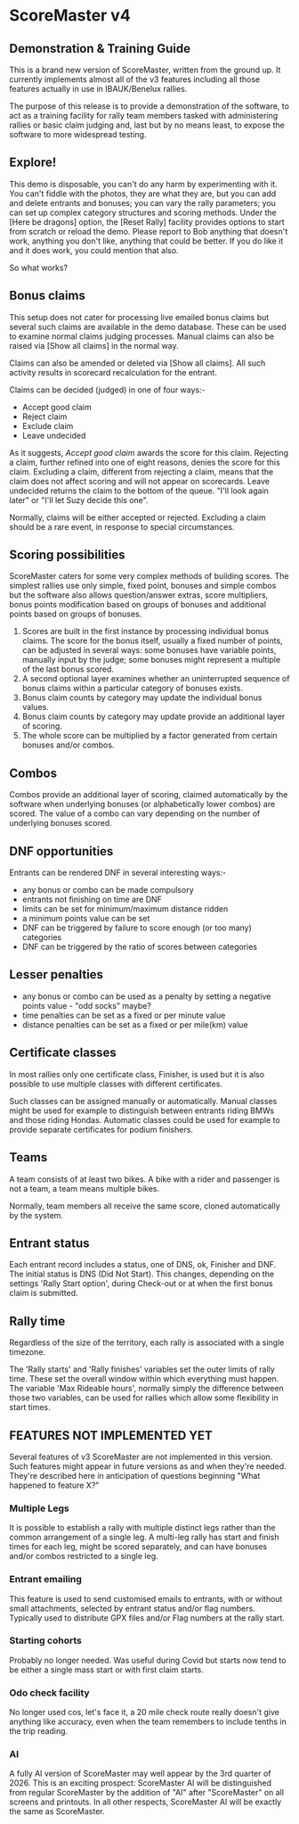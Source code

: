 # ScoreMaster v4

## Demonstration &amp; Training Guide

This is a brand new version of ScoreMaster, written from the ground up. It currently implements almost all of the v3 features including all those features actually in use in IBAUK/Benelux rallies.

The purpose of this release is to provide a demonstration of the software, to act as a training facility for rally team members tasked with administering rallies or basic claim judging and, last but by no means least, to expose the software to more widespread testing.

## Explore!

This demo is disposable, you can't do any harm by experimenting with it. You can't fiddle with the photos, they are what they are, but you can add and delete entrants and bonuses; you can vary the rally parameters; you can set up complex category structures and scoring methods. Under the [Here be dragons] option, the [Reset Rally] facility provides options to start from scratch or reload the demo. Please report to Bob anything that doesn't work, anything you don't like, anything that could be better. If you do like it and it does work, you could mention that also.

So what works?

## Bonus claims

This setup does not cater for processing live emailed bonus claims but several such claims are available in the demo database. These can be used to examine normal claims judging processes. Manual claims can also be raised via [Show all claims] in the normal way.

Claims can also be amended or deleted via [Show all claims]. All such activity results in scorecard recalculation for the entrant.

Claims can be decided (judged) in one of four ways:-

- Accept good claim
- Reject claim
- Exclude claim
- Leave undecided

As it suggests, *Accept good claim* awards the score for this claim.
Rejecting a claim, further refined into one of eight reasons, denies the score for this claim.
Excluding a claim, different from rejecting a claim, means that the claim does not affect scoring and will not appear on scorecards.
Leave undecided returns the claim to the bottom of the queue. "I'll look again later" or "I'll let Suzy decide this one".

Normally, claims will be either accepted or rejected. Excluding a claim should be a rare event, in response to special circumstances.

## Scoring possibilities

ScoreMaster caters for some very complex methods of building scores. The simplest rallies use only simple, fixed point, bonuses and simple combos but the software also allows question/answer extras, score multipliers, bonus points modification based on groups of bonuses and additional points based on groups of bonuses.

1. Scores are built in the first instance by processing individual bonus claims. The score for the bonus itself, usually a fixed number of points, can be adjusted in several ways: some bonuses have variable points, manually input by the judge; some bonuses might represent a multiple of the last bonus scored.
2. A second optional layer examines whether an uninterrupted sequence of bonus claims within a particular category of bonuses exists.
3. Bonus claim counts by category may update the individual bonus values.
4. Bonus claim counts by category may update provide an additional layer of scoring.
5. The whole score can be multiplied by a factor generated from certain bonuses and/or combos.

## Combos

Combos provide an additional layer of scoring, claimed automatically by the software when underlying bonuses (or alphabetically lower combos) are scored. The value of a combo can vary depending on the number of underlying bonuses scored.

## DNF opportunities

Entrants can be rendered DNF in several interesting ways:-

- any bonus or combo can be made compulsory
- entrants not finishing on time are DNF
- limits can be set for minimum/maximum distance ridden
- a minimum points value can be set
- DNF can be triggered by failure to score enough (or too many) categories
- DNF can be triggered by the ratio of scores between categories

## Lesser penalties

- any bonus or combo can be used as a penalty by setting a negative points value - "odd socks" maybe?
- time penalties can be set as a fixed or per minute value
- distance penalties can be set as a fixed or per mile(km) value

## Certificate classes

In most rallies only one certificate class, Finisher, is used but it is also possible to use multiple classes with different certificates.

Such classes can be assigned manually or automatically. Manual classes might be used for example to distinguish between entrants riding BMWs and those riding Hondas. Automatic classes could be used for example to provide separate certificates for podium finishers.

## Teams

A team consists of at least two bikes. A bike with a rider and passenger is not a team, a team means multiple bikes.

Normally, team members all receive the same score, cloned automatically by the system.

## Entrant status

Each entrant record includes a status, one of DNS, ok, Finisher and DNF. The initial status is DNS (Did Not Start). This changes, depending on the settings 'Rally Start option', during Check-out or at when the first bonus claim is submitted.

## Rally time

Regardless of the size of the territory, each rally is associated with a single timezone.

The 'Rally starts' and 'Rally finishes' variables set the outer limits of rally time. These set the overall window within which everything must happen. The variable 'Max Rideable hours', normally simply the difference between those two variables, can be used for rallies which allow some flexibility in start times.

## FEATURES NOT IMPLEMENTED YET

Several features of v3 ScoreMaster are not implemented in this version. Such features might appear in future versions as and when they're needed. They're described here in anticipation of questions beginning "What happened to feature X?"

### Multiple Legs

It is possible to establish a rally with multiple distinct legs rather than the common arrangement of a single leg. A multi-leg rally has start and finish times for each leg, might be scored separately, and can have bonuses and/or combos restricted to a single leg.

### Entrant emailing

This feature is used to send customised emails to entrants, with or without small attachments, selected by entrant status and/or flag numbers. Typically used to distribute GPX files and/or Flag numbers at the rally start.

### Starting cohorts

Probably no longer needed. Was useful during Covid but starts now tend to be either a single mass start or with first claim starts.

### Odo check facility

No longer used cos, let's face it, a 20 mile check route really doesn't give anything like accuracy, even when the team remembers to include tenths in the trip reading.

### AI

A fully AI version of ScoreMaster may well appear by the 3rd quarter of 2026. This is an exciting prospect: ScoreMaster AI will be distinguished from regular ScoreMaster by the addition of "AI" after "ScoreMaster" on all screens and printouts. In all other respects, ScoreMaster AI will be exactly the same as ScoreMaster.


